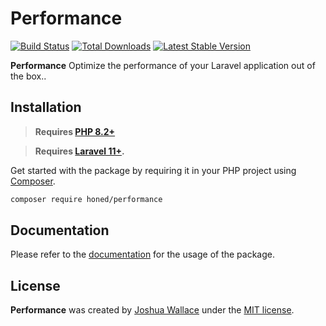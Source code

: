 <a href="https://honed.dev/performance">
    <picture>
        <source media="(prefers-color-scheme: dark)" srcset="art/header-dark.png">
        <img alt="" src="art/header-light.png">
    </picture>
</a>

# Performance

<p>
    <a href="https://github.com/honedlabs/performance/actions"><img src="https://github.com/honedlabs/performance/actions/workflows/tests.yml/badge.svg" alt="Build Status"></a>
    <a href="https://packagist.org/packages/honed/performance"><img src="https://img.shields.io/packagist/dt/honed/performance" alt="Total Downloads"></a>
    <a href="https://packagist.org/packages/honed/performance"><img src="https://img.shields.io/packagist/v/honed/performance" alt="Latest Stable Version"></a>
</p>

**Performance** Optimize the performance of your Laravel application out of the box..

## Installation

> **Requires [PHP 8.2+](https://php.net/releases/)**

> **Requires [Laravel 11+](https://laravel.com/docs/releases).**

Get started with the package by requiring it in your PHP project using [Composer](https://getcomposer.org/).

```bash
composer require honed/performance
```

## Documentation

Please refer to the [documentation](https://honed.dev/performance) for the usage of the package.

## License

**Performance** was created by [Joshua Wallace](https://joshua-wallace.com) under the [MIT license](https://opensource.org/licenses/MIT).